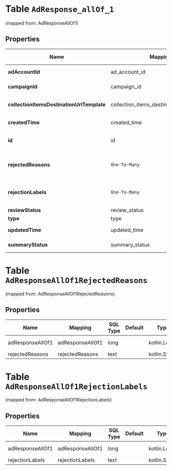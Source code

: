 
# Table `AdResponse_allOf_1`
(mapped from: AdResponseAllOf1)

## Properties
Name | Mapping | SQL Type | Default | Type | Description | Notes
---- | ------- | -------- | ------- | ---- | ----------- | -----
**adAccountId** | ad_account_id | text |  | **kotlin.String** | The ID of the advertiser that this ad belongs to. |  [optional]
**campaignId** | campaign_id | text |  | **kotlin.String** | ID of the ad campaign that contains this ad. |  [optional]
**collectionItemsDestinationUrlTemplate** | collection_items_destination_url_template | text |  | **kotlin.String** | Destination URL template for all items within a collections drawer. |  [optional]
**createdTime** | created_time | int |  | **kotlin.Int** | Pin creation time. Unix timestamp in seconds. |  [optional]
**id** | id | text PRIMARY KEY |  | **kotlin.String** | The ID of this ad. |  [optional]
**rejectedReasons** | `One-To-Many` | `----` | `----`  | [**rejected_reasons**](#kotlin.Array&lt;RejectedReasons&gt;) | Enum reason why the pin was rejected. Returned if &lt;code&gt;review_status&lt;/code&gt; is \&quot;REJECTED\&quot;. |  [optional]
**rejectionLabels** | `One-To-Many` | `----` | `----`  | **kotlin.Array&lt;kotlin.String&gt;** | Text reason why the pin was rejected. Returned if &lt;code&gt;review_status&lt;/code&gt; is \&quot;REJECTED\&quot;. |  [optional]
**reviewStatus** | review_status | text |  | [**review_status**](#ReviewStatus) | Ad review status |  [optional]
**type** | type | text |  | **kotlin.String** | Always \&quot;ad\&quot;. |  [optional]
**updatedTime** | updated_time | int |  | **kotlin.Int** | Last update time. Unix timestamp in seconds. |  [optional]
**summaryStatus** | summary_status | long |  | [**PinPromotionSummaryStatus**](PinPromotionSummaryStatus.md) | Ad summary status |  [optional] [foreignkey]







# **Table `AdResponseAllOf1RejectedReasons`**
(mapped from: AdResponseAllOf1RejectedReasons)

## Properties
Name | Mapping | SQL Type | Default | Type | Description | Notes
---- | ------- | -------- | ------- | ---- | ----------- | -----
adResponseAllOf1 | adResponseAllOf1 | long | | kotlin.Long | Primary Key | *one*
rejectedReasons | rejectedReasons | text | | kotlin.String | Foreign Key | *many*



# **Table `AdResponseAllOf1RejectionLabels`**
(mapped from: AdResponseAllOf1RejectionLabels)

## Properties
Name | Mapping | SQL Type | Default | Type | Description | Notes
---- | ------- | -------- | ------- | ---- | ----------- | -----
adResponseAllOf1 | adResponseAllOf1 | long | | kotlin.Long | Primary Key | *one*
rejectionLabels | rejectionLabels | text | | kotlin.String | Foreign Key | *many*







